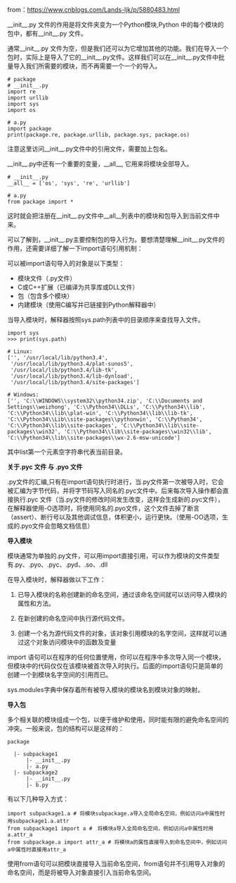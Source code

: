 from：https://www.cnblogs.com/Lands-ljk/p/5880483.html

\_\_init\_\_.py 文件的作用是将文件夹变为一个Python模块,Python 中的每个模块的包中，都有\_\_init\_\_.py 文件。

通常\_\_init\_\_.py 文件为空，但是我们还可以为它增加其他的功能。我们在导入一个包时，实际上是导入了它的\_\_init\_\_.py文件。这样我们可以在\_\_init\_\_.py文件中批量导入我们所需要的模块，而不再需要一个一个的导入。

```
# package
# __init__.py
import re
import urllib
import sys
import os

# a.py
import package 
print(package.re, package.urllib, package.sys, package.os)
```

注意这里访问\_\_init\_\_.py文件中的引用文件，需要加上包名。

\_\_init\_\_.py中还有一个重要的变量，\_\_all\_\_, 它用来将模块全部导入。

```
# __init__.py
__all__ = ['os', 'sys', 're', 'urllib']

# a.py
from package import *
```

这时就会把注册在\_\_init\_\_.py文件中\_\_all\_\_列表中的模块和包导入到当前文件中来。

可以了解到，\_\_init\_\_.py主要控制包的导入行为。要想清楚理解\_\_init\_\_.py文件的作用，还需要详细了解一下import语句引用机制：

可以被import语句导入的对象是以下类型：

* 模块文件（.py文件）
* C或C++扩展（已编译为共享库或DLL文件）
* 包（包含多个模块）
* 内建模块（使用C编写并已链接到Python解释器中）

当导入模块时，解释器按照sys.path列表中的目录顺序来查找导入文件。

```
import sys
>>> print(sys.path)

# Linux:
['', '/usr/local/lib/python3.4',
 '/usr/local/lib/python3.4/plat-sunos5',
 '/usr/local/lib/python3.4/lib-tk',
 '/usr/local/lib/python3.4/lib-dynload',
 '/usr/local/lib/python3.4/site-packages']

# Windows:
['', 'C:\\WINDOWS\\system32\\python34.zip', 'C:\\Documents and Settings\\weizhong', 'C:\\Python34\\DLLs', 'C:\\Python34\\lib', 'C:\\Python34\\lib\\plat-win', 'C:\\Python34\\lib\\lib-tk', 'C:\\Python34\\Lib\\site-packages\\pythonwin', 'C:\\Python34', 'C:\\Python34\\lib\\site-packages', 'C:\\Python34\\lib\\site-packages\\win32', 'C:\\Python34\\lib\\site-packages\\win32\\lib', 'C:\\Python34\\lib\\site-packages\\wx-2.6-msw-unicode']
```

其中list第一个元素空字符串代表当前目录。

**关于.pyc 文件 与 .pyo 文件**

.py文件的汇编,只有在import语句执行时进行，当.py文件第一次被导入时，它会被汇编为字节代码，并将字节码写入同名的.pyc文件中。后来每次导入操作都会直接执行.pyc 文件（当.py文件的修改时间发生改变，这样会生成新的.pyc文件），在解释器使用-O选项时，将使用同名的.pyo文件，这个文件去掉了断言（assert）、断行号以及其他调试信息，体积更小，运行更快。（使用-OO选项，生成的.pyo文件会忽略文档信息）

**导入模块**

模块通常为单独的.py文件，可以用import直接引用，可以作为模块的文件类型有.py、.pyo、.pyc、.pyd、.so、.dll

在导入模块时，解释器做以下工作：

1. 已导入模块的名称创建新的命名空间，通过该命名空间就可以访问导入模块的属性和方法。

2. 在新创建的命名空间中执行源代码文件。

3. 创建一个名为源代码文件的对象，该对象引用模块的名字空间，这样就可以通过这个对象访问模块中的函数及变量

import 语句可以在程序的任何位置使用，你可以在程序中多次导入同一个模块，但模块中的代码仅仅在该模块被首次导入时执行。后面的import语句只是简单的创建一个到模块名字空间的引用而已。

sys.modules字典中保存着所有被导入模块的模块名到模块对象的映射。

**导入包**

多个相关联的模块组成一个包，以便于维护和使用，同时能有限的避免命名空间的冲突。一般来说，包的结构可以是这样的：

```
package

  |- subpackage1
      |- __init__.py
      |- a.py
  |- subpackage2
      |- __init__.py
      |- b.py
```

有以下几种导入方式：

```
import subpackage1.a # 将模块subpackage.a导入全局命名空间，例如访问a中属性时用subpackage1.a.attr
from subpackage1 import a #　将模块a导入全局命名空间，例如访问a中属性时用a.attr_a
from subpackage.a import attr_a # 将模块a的属性直接导入到命名空间中，例如访问a中属性时直接用attr_a
```

使用from语句可以把模块直接导入当前命名空间，from语句并不引用导入对象的命名空间，而是将被导入对象直接引入当前命名空间。

